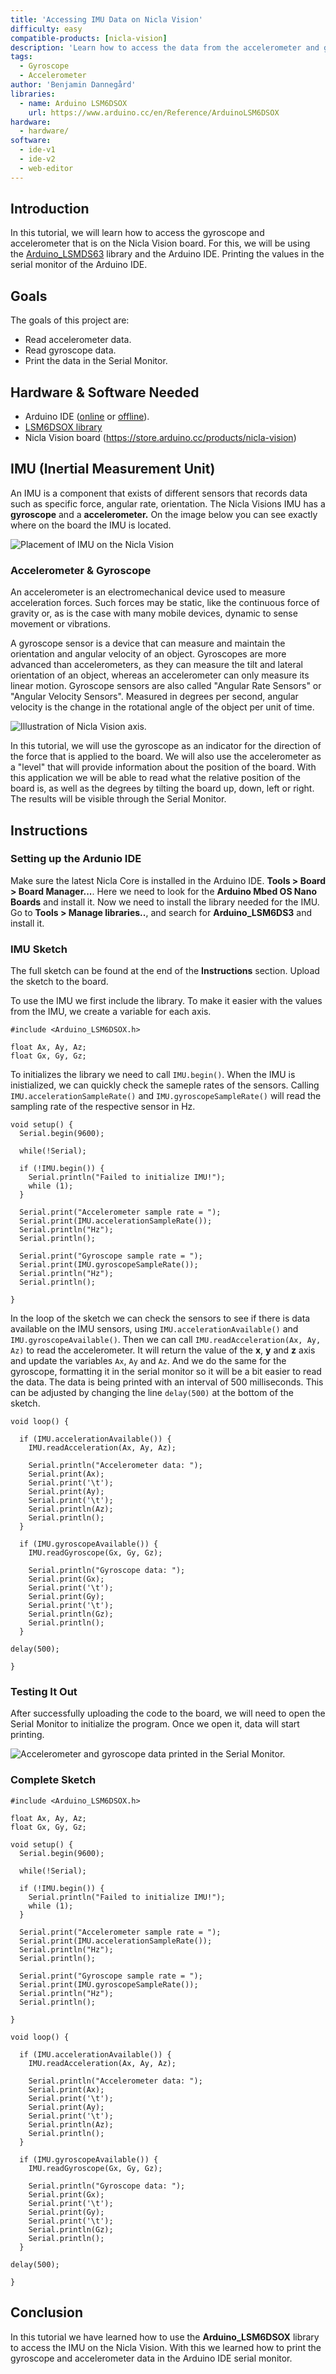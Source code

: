```yaml
---
title: 'Accessing IMU Data on Nicla Vision'
difficulty: easy
compatible-products: [nicla-vision]
description: 'Learn how to access the data from the accelerometer and gyroscope that comes with the LSM6DSOXTR IMU module.'
tags: 
  - Gyroscope
  - Accelerometer
author: 'Benjamin Dannegård'
libraries:
  - name: Arduino LSM6DSOX
    url: https://www.arduino.cc/en/Reference/ArduinoLSM6DSOX
hardware:
  - hardware/
software:
  - ide-v1
  - ide-v2
  - web-editor
---
```


## Introduction 

In this tutorial, we will learn how to access the gyroscope and accelerometer that is on the Nicla Vision board. For this, we will be using the [Arduino_LSMDS63](https://www.arduino.cc/en/Reference/ArduinoLSM6DSOX) library and the Arduino IDE. Printing the values in the serial monitor of the Arduino IDE.

## Goals

The goals of this project are:

- Read accelerometer data.
- Read gyroscope data.
- Print the data in the Serial Monitor.

## Hardware & Software Needed

- Arduino IDE ([online](https://create.arduino.cc/) or [offline](https://www.arduino.cc/en/main/software)).
- [LSM6DSOX library](https://github.com/arduino-libraries/Arduino_LSM6DSOX) 
- Nicla Vision board (<https://store.arduino.cc/products/nicla-vision>)

## IMU (Inertial Measurement Unit)

An IMU is a component that exists of different sensors that records data such as specific force, angular rate, orientation. The Nicla Visions IMU has a **gyroscope** and a **accelerometer.** On the image below you can see exactly where on the board the IMU is located.

![Placement of IMU on the Nicla Vision](assets/nicla-vision-imu.png)

### Accelerometer & Gyroscope

An accelerometer is an electromechanical device used to measure acceleration forces. Such forces may be static, like the continuous force of gravity or, as is the case with many mobile devices, dynamic to sense movement or vibrations.

A gyroscope sensor is a device that can measure and maintain the orientation and angular velocity of an object. Gyroscopes are more advanced than accelerometers, as they can measure the tilt and lateral orientation of an object, whereas an accelerometer can only measure its linear motion. Gyroscope sensors are also called "Angular Rate Sensors" or "Angular Velocity Sensors". Measured in degrees per second, angular velocity is the change in the rotational angle of the object per unit of time.

![Illustration of Nicla Vision axis.](assets/)

In this tutorial, we will use the gyroscope as an indicator for the direction of the force that is applied to the board. We will also use the accelerometer as a "level" that will provide information about the position of the board. With this application we will be able to read what the relative position of the board is, as well as the degrees by tilting the board up, down, left or right. The results will be visible through the Serial Monitor.

## Instructions

### Setting up the Ardunio IDE

Make sure the latest Nicla Core is installed in the Arduino IDE. **Tools > Board > Board Manager...**. Here we need to look for the **Arduino Mbed OS Nano Boards** and install it. Now we need to install the library needed for the IMU. Go to **Tools > Manage libraries..**, and search for **Arduino_LSM6DS3** and install it.

### IMU Sketch

The full sketch can be found at the end of the **Instructions** section. Upload the sketch to the board.

To use the IMU we first include the library. To make it easier with the values from the IMU, we create a variable for each axis. 

```arduino
#include <Arduino_LSM6DSOX.h>

float Ax, Ay, Az;
float Gx, Gy, Gz;

```

To initializes the library we need to call `IMU.begin()`. When the IMU is inistialized, we can quickly check the sameple rates of the sensors. Calling `IMU.accelerationSampleRate()` and `IMU.gyroscopeSampleRate()` will read the sampling rate of the respective sensor in Hz. 

```arduino
void setup() {
  Serial.begin(9600);

  while(!Serial);

  if (!IMU.begin()) {
    Serial.println("Failed to initialize IMU!");
    while (1);
  }
  
  Serial.print("Accelerometer sample rate = ");
  Serial.print(IMU.accelerationSampleRate());
  Serial.println("Hz");
  Serial.println();

  Serial.print("Gyroscope sample rate = ");  
  Serial.print(IMU.gyroscopeSampleRate());
  Serial.println("Hz");
  Serial.println();

}
```

In the loop of the sketch we can check the sensors to see if there is data available on the IMU sensors, using `IMU.accelerationAvailable()` and `IMU.gyroscopeAvailable()`. Then we can call `IMU.readAcceleration(Ax, Ay, Az)` to read the accelerometer. It will return the value of the **x**, **y** and **z** axis and update the variables `Ax`, `Ay` and `Az`. And we do the same for the gyroscope, formatting it in the serial monitor so it will be a bit easier to read the data. The data is being printed with an interval of 500 milliseconds. This can be adjusted by changing the line `delay(500)` at the bottom of the sketch.

```arduino
void loop() {

  if (IMU.accelerationAvailable()) {
    IMU.readAcceleration(Ax, Ay, Az);

    Serial.println("Accelerometer data: ");
    Serial.print(Ax);
    Serial.print('\t');
    Serial.print(Ay);
    Serial.print('\t');
    Serial.println(Az);
    Serial.println();
  }

  if (IMU.gyroscopeAvailable()) {
    IMU.readGyroscope(Gx, Gy, Gz);
    
    Serial.println("Gyroscope data: ");
    Serial.print(Gx);
    Serial.print('\t');
    Serial.print(Gy);
    Serial.print('\t');
    Serial.println(Gz);
    Serial.println();
  }

delay(500);

}
```

### Testing It Out

After successfully uploading the code to the board, we will need to open the Serial Monitor to initialize the program. Once we open it, data will start printing. 

![Accelerometer and gyroscope data printed in the Serial Monitor.](assets/)

### Complete Sketch

```arduino
#include <Arduino_LSM6DSOX.h>

float Ax, Ay, Az;
float Gx, Gy, Gz;

void setup() {
  Serial.begin(9600);

  while(!Serial);

  if (!IMU.begin()) {
    Serial.println("Failed to initialize IMU!");
    while (1);
  }
  
  Serial.print("Accelerometer sample rate = ");
  Serial.print(IMU.accelerationSampleRate());
  Serial.println("Hz");
  Serial.println();

  Serial.print("Gyroscope sample rate = ");  
  Serial.print(IMU.gyroscopeSampleRate());
  Serial.println("Hz");
  Serial.println();

}

void loop() {

  if (IMU.accelerationAvailable()) {
    IMU.readAcceleration(Ax, Ay, Az);

    Serial.println("Accelerometer data: ");
    Serial.print(Ax);
    Serial.print('\t');
    Serial.print(Ay);
    Serial.print('\t');
    Serial.println(Az);
    Serial.println();
  }

  if (IMU.gyroscopeAvailable()) {
    IMU.readGyroscope(Gx, Gy, Gz);
    
    Serial.println("Gyroscope data: ");
    Serial.print(Gx);
    Serial.print('\t');
    Serial.print(Gy);
    Serial.print('\t');
    Serial.println(Gz);
    Serial.println();
  }

delay(500);

}
``` 

## Conclusion

In this tutorial we have learned how to use the **Arduino_LSM6DSOX** library to access the IMU on the Nicla Vision. With this we learned how to print the gyroscope and accelerometer data in the Arduino IDE serial monitor. 
